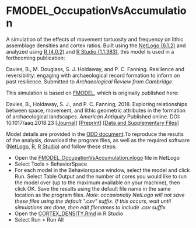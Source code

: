# FMODEL_OccupationVsAccumulation
A simulation of the effects of movement tortuosity and frequency on lithic assemblage densities and cortex ratios. Built using the [NetLogo (6.1.2)](https://ccl.northwestern.edu/netlogo/) and analyzed using [R (4.0.2)](https://cran.r-project.org/) and [R Studio (1.1.383)](https://rstudio.com/), this model is used in a forthcoming publication:

Davies, B., M. Douglass, S. J. Holdaway, and P. C. Fanning. Resilience and reversibility: engaging with archaeological record formation to inform on past resilience. Submitted to
*Archaeological Review from Cambridge*.

This simulation is based on [FMODEL](https://github.com/b-davies/FMODEL), which is originally published here: 

Davies, B., Holdaway, S. J., and P. C. Fanning, 2018. Exploring relationships between space, movement, and lithic geometric attributes in the formation of archaeological landscapes. *American Antiquity* Published online. DOI: 10.1017/aaq.2018.23  [[Journal](https://doi.org/10.1017/aaq.2018.23)] [[Preprint](https://doi.org/10.17605/OSF.IO/92NYB)] [[Data and Supplementary Files](https://github.com/b-davies/FMODEL)]

Model details are provided in the [ODD document](https://github.com/b-davies/CortexDensity/blob/master/FMODEL_OccVsAcc%20ODD.pdf).To reproduce the results of the analysis, download the program files, as well as the required software ([NetLogo](https://ccl.northwestern.edu/netlogo/), [R](https://cran.r-project.org/), [R Studio](https://rstudio.com/)) and follow these steps:

- Open the [FMODEL_OccupationVsAccumulation.nlogo](https://github.com/b-davies/CortexDensity/blob/master/FMODEL_OccupationVsAccumulation.nlogo) file in NetLogo
- Select Tools > BehaviorSpace
- For each model in the Behaviorspace window, select the model and click Run. Select Table Output and the number of cores you would like to run the model over (up to the maximum available on your machine), then click OK. Save the results using the default file name in the same location as the program files. *Note: occasionally NetLogo will not save these files using the default ".csv" suffix. If this occurs, wait until simulations are done, then edit filenames to include .csv suffix.*
- Open the [CORTEX_DENSITY.Rmd](https://github.com/b-davies/CortexDensity/blob/master/CORTEX_DENSITY.Rmd) in R Studio
- Select Run > Run All 
